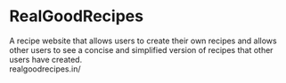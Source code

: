 # RealGoodRecipes
 A recipe website that allows users to create their own recipes and allows other users to see a concise and simplified version of recipes that other users have created.
 <br>realgoodrecipes.in/
